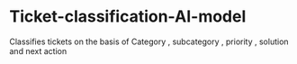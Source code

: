 # Ticket-classification-AI-model
Classifies tickets on the basis of Category , subcategory  , priority , solution and next action
